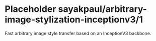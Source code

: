 # Placeholder sayakpaul/arbitrary-image-stylization-inceptionv3/1
Fast arbitrary image style transfer based on an InceptionV3 backbone.

<!-- dataset: multiple -->
<!-- module-type: image-style-transfer -->
<!-- network-architecture: other -->
<!-- fine-tunable: false -->
<!-- language: en -->
<!-- license: Apache-2.0 -->